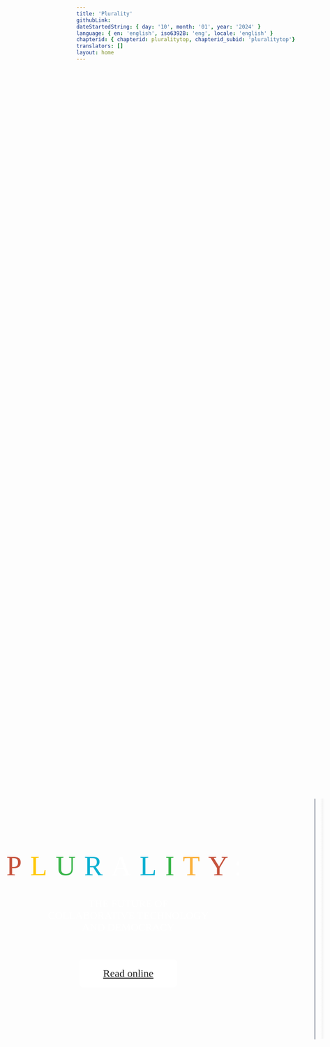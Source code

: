 ```yaml
---
title: 'Plurality'
githubLink:
dateStartedString: { day: '10', month: '01', year: '2024' }
language: { en: 'english', iso6392B: 'eng', locale: 'english' }
chapterid: { chapterid: pluralitytop, chapterid_subid: 'pluralitytop'}
translators: []
layout: home
---
```

<div id="container_terminal">
<div style="width: 100%; height: 100%; justify-content: center; align-items: center; gap: 26px; display: inline-flex">
    <div style="width: 613px; align-self: stretch; justify-content: flex-start; align-items: flex-start; gap: 62px; display: flex">
        <div style="align-self: stretch; padding-top: 66px; padding-bottom: 66px; flex-direction: column; justify-content: center; align-items: center; gap: 60px; display: inline-flex">
            <div style="width: 561.29px; flex-direction: column; justify-content: space-between; align-items: center; display: flex">
                <div style="flex-direction: column; justify-content: center; align-items: center; gap: 36px; display: flex">
                    <div style="width: 561.29px; text-align: center"><span style="color: #C6533D; font-size: 64px; font-family: LanaPixel; font-weight: 400; text-transform: uppercase; letter-spacing: 19.20px; word-wrap: break-word">P</span><span style="color: #FFC700; font-size: 64px; font-family: LanaPixel; font-weight: 400; text-transform: uppercase; letter-spacing: 19.20px; word-wrap: break-word">L</span><span style="color: #39B54A; font-size: 64px; font-family: LanaPixel; font-weight: 400; text-transform: uppercase; letter-spacing: 19.20px; word-wrap: break-word">U</span><span style="color: #0EB1D2; font-size: 64px; font-family: LanaPixel; font-weight: 400; text-transform: uppercase; letter-spacing: 19.20px; word-wrap: break-word">R</span><span style="color: white; font-size: 64px; font-family: LanaPixel; font-weight: 400; text-transform: uppercase; letter-spacing: 19.20px; word-wrap: break-word">A</span><span style="color: #0EB1D2; font-size: 64px; font-family: LanaPixel; font-weight: 400; text-transform: uppercase; letter-spacing: 19.20px; word-wrap: break-word">L</span><span style="color: #39B54A; font-size: 64px; font-family: LanaPixel; font-weight: 400; text-transform: uppercase; letter-spacing: 19.20px; word-wrap: break-word">I</span><span style="color: #FBB03B; font-size: 64px; font-family: LanaPixel; font-weight: 400; text-transform: uppercase; letter-spacing: 19.20px; word-wrap: break-word">T</span><span style="color: #C6533D; font-size: 64px; font-family: LanaPixel; font-weight: 400; text-transform: uppercase; letter-spacing: 19.20px; word-wrap: break-word">Y</span><span style="color: white; font-size: 64px; font-family: LanaPixel; font-weight: 400; text-transform: uppercase; letter-spacing: 19.20px; word-wrap: break-word">:</span></div>
                    <div style="width: 561.29px; text-align: center; color: white; font-size: 24px; font-family: Jost; font-weight: 400; text-transform: uppercase; word-wrap: break-word">The future of <br/>collaborative technology <br/>and democracy</div>
                </div>
            </div>
            <div style="justify-content: flex-start; align-items: center; display: inline-flex">
                <a href="./chapters/">
                <div style="padding-left: 24px; padding-right: 24px; padding-top: 16px; padding-bottom: 16px; background: white; border-radius: 8px; justify-content: flex-start; align-items: center; gap: 4px; display: flex">
                        <div style=" justify-content: center;width: 176px; height: 32px; padding-top: 0px; padding-bottom: 0px; left: 0px; top: 0px; align-items: center; gap: 6px; display: inline-flex">
                            <div style="text-align: center; color: #222222; font-size: 24px; font-family: Jost; font-weight: 500; line-height: 19px; word-wrap: break-word">Read online</div>
                        </div>
                </div>
                </a>
            </div>
        </div>
    </div>
    <div style="padding-left: 120px; padding-right: 120px; padding-top: 100px; padding-bottom: 100px; background: linear-gradient(0deg, white 0%, white 100%), radial-gradient(54.27% 60.58% at 68.06% 5.92%, #FF9B00 0%, rgba(251, 176, 59, 0) 100%), radial-gradient(55.02% 57.93% at 48.25% 65.39%, #FF3A00 0%, rgba(0, 0, 0, 0) 100%), radial-gradient(45.26% 48.09% at 76.66% 67.16%, #0EB1D2 0%, rgba(0, 0, 0, 0) 100%), radial-gradient(46.19% 48.89% at 91.74% 68.92%, #1DC57D 0%, rgba(0, 0, 0, 0) 100%), radial-gradient(100.00% 100.00% at NaN% NaN%, rgba(255, 255, 255, 0.20) 0%, rgba(255, 255, 255, 0) 100%); border-radius: 32px; overflow: hidden; justify-content: flex-start; align-items: flex-start; gap: 10px; display: flex">
        <div style="width: 444px; height: 551px; position: relative">
            <img style="width: 444px; height: 551px; left: 0px; top: 0px; position: absolute; box-shadow: 0px 0px 10px rgba(42.23, 42.46, 47.81, 0.25) inset; border-radius: 4px; border: 0.50px #787F8F solid" src="../assets/favicons/bookcover.png" />
            <div style="width: 13px; height: 551px; left: 12px; top: 0px; position: absolute; background: linear-gradient(90deg, rgba(224.27, 224.27, 224.27, 0) 15%, rgba(122.45, 122.45, 122.45, 0.07) 48%, rgba(0, 0, 0, 0) 85%)"></div>
        </div>
    </div>
</div>
<div style="width: 100%; height: 100%; justify-content: center; align-items: center; gap: 26px; display: inline-flex">
    <div style="width:613px; align-self: stretch; justify-content: flex-start; gap: 62px; align-items: flex-start; gap: 48px;">
<div style="width:561.29px;">
        <div style="align-self: stretch; text-align: center; color: white; font-size: 48px; font-family: LanaPixel; font-weight: 400; text-transform: uppercase; word-wrap: break-word">Overview</div>
        <div style="text-align: center; color: white; font-size: 20px; font-family: Inter; font-weight: 400; word-wrap: break-word">Digital technology has catalyzed polarization, inequality, loneliness and fear. <br/><br/>Plurality details how Digital Minister Audrey Tang and her collaborators – architects of Taiwan’s internationally acclaimed digital democracy – achieved inclusive, technology-fueled growth that harnesses digital tools to strengthen both social unity and diversity. <br/><br/>From intimate digitally empowered telepathy to global trade running on social networks rather than money, Plurality offers tools to radically enrich relationships while making sure we leave no one behind. <br/><br/>The ideas promise to transform every sector from health care to media, as illustrated by the way it has been written: as a chorus of open, self-governing collaboration of voices from around the globe.</div>
</div>
    </div>
    <div style="padding-left:196.675px ; padding-right: 196.675px; padding-top: 100px; padding-bottom: 100px; background: linear-gradient(0deg, white 0%, white 100%), radial-gradient(54.27% 60.58% at 68.06% 5.92%, #FF9B00 0%, rgba(251, 176, 59, 0) 100%), radial-gradient(55.02% 57.93% at 48.25% 65.39%, #FF3A00 0%, rgba(0, 0, 0, 0) 100%), radial-gradient(45.26% 48.09% at 76.66% 67.16%, #0EB1D2 0%, rgba(0, 0, 0, 0) 100%), radial-gradient(46.19% 48.89% at 91.74% 68.92%, #1DC57D 0%, rgba(0, 0, 0, 0) 100%), radial-gradient(100.00% 100.00% at NaN% NaN%, rgba(255, 255, 255, 0.20) 0%, rgba(255, 255, 255, 0) 100%); border-radius: 32px; overflow: hidden; justify-content: flex-start; align-items: flex-start; gap: 10px; display: flex">
        <div style="width: 290.66px; height: 290.89px; position: relative">
            <div style="border-radius: 50%; width: 16.58px; height: 16.58px; left: 0px; top: 0px; position: absolute; background: white"></div>
            <div style="border-radius: 50%; width: 16.58px; height: 16.58px; left: 30.42px; top: 0px; position: absolute; background: white"></div>
            <div style="border-radius: 50%; width: 16.58px; height: 16.58px; left: 60.84px; top: 0px; position: absolute; background: white"></div>
            <div style="border-radius: 50%; width: 16.58px; height: 16.58px; left: 91.27px; top: 0px; position: absolute; background: white"></div>
            <div style="border-radius: 50%; width: 16.58px; height: 16.58px; left: 121.69px; top: 0px; position: absolute; background: white"></div>
            <div style="border-radius: 50%; width: 16.58px; height: 16.58px; left: 152.11px; top: 0px; position: absolute; background: white"></div>
            <div style="border-radius: 50%; width: 16.58px; height: 16.58px; left: 182.53px; top: 0px; position: absolute; background: white"></div>
            <div style="border-radius: 50%; width: 16.58px; height: 16.58px; left: 0px; top: 182.87px; position: absolute; background: white"></div>
            <div style="border-radius: 50%; width: 16.58px; height: 16.58px; left: 30.42px; top: 182.87px; position: absolute; background: white"></div>
            <div style="border-radius: 50%; width: 16.58px; height: 16.58px; left: 60.84px; top: 182.87px; position: absolute; background: white"></div>
            <div style="border-radius: 25%; width: 16.58px; height: 16.58px; left: 91.27px; top: 182.87px; position: absolute; background: #FBB03B"></div>
            <div style="border-radius: 25%; width: 16.58px; height: 16.58px; left: 121.69px; top: 182.87px; position: absolute; background: #39B54A"></div>
            <div style="border-radius: 25%; width: 16.58px; height: 16.58px; left: 152.11px; top: 182.87px; position: absolute; background: #0EB1D2"></div>
            <div style="border-radius: 25%; width: 16.58px; height: 16.58px; left: 182.53px; top: 182.87px; position: absolute; background: #D64933"></div>
            <div style="border-radius: 25%; width: 16.58px; height: 16.58px; left: 91.54px; top: 91.44px; position: absolute; background: #D64933"></div>
            <div style="border-radius: 25%; width: 16.58px; height: 16.58px; left: 121.96px; top: 91.44px; position: absolute; background: #0EB1D2"></div>
            <div style="border-radius: 25%; width: 16.58px; height: 16.58px; left: 152.38px; top: 91.44px; position: absolute; background: #39B54A"></div>
            <div style="border-radius: 25%; width: 16.58px; height: 16.58px; left: 182.81px; top: 91.44px; position: absolute; background: #FBB03B"></div>
            <div style="width: 16.58px; height: 16.58px; left: 213.23px; top: 91.44px; position: absolute; background: white"></div>
            <div style="width: 16.58px; height: 16.58px; left: 243.65px; top: 91.44px; position: absolute; background: white"></div>
            <div style="width: 16.58px; height: 16.58px; left: 274.07px; top: 91.44px; position: absolute; background: white"></div>
            <div style="width: 16.58px; height: 16.58px; left: 91.54px; top: 274.30px; position: absolute; background: white"></div>
            <div style="width: 16.58px; height: 16.58px; left: 121.96px; top: 274.30px; position: absolute; background: white"></div>
            <div style="width: 16.58px; height: 16.58px; left: 152.39px; top: 274.30px; position: absolute; background: white"></div>
            <div style="width: 16.58px; height: 16.58px; left: 182.81px; top: 274.30px; position: absolute; background: white"></div>
            <div style="width: 16.58px; height: 16.58px; left: 213.23px; top: 274.30px; position: absolute; background: white"></div>
            <div style="width: 16.58px; height: 16.58px; left: 243.65px; top: 274.30px; position: absolute; background: white"></div>
            <div style="width: 16.58px; height: 16.58px; left: 274.07px; top: 274.30px; position: absolute; background: white"></div>
            <div style="border-radius: 50%; width: 16.58px; height: 16.58px; left: 182.81px; top: 30.92px; position: absolute; background: white"></div>
            <div style="border-radius: 50%; width: 16.58px; height: 16.58px; left: 182.81px; top: 61.18px; position: absolute; background: white"></div>
            <div style="border-radius: 25%; width: 16.58px; height: 16.58px; left: 182.81px; top: 122.02px; position: absolute; background: #39B54A"></div>
            <div style="border-radius: 25%; width: 16.58px; height: 16.58px; left: 182.81px; top: 152.28px; position: absolute; background: #0EB1D2"></div>
            <div style="width: 16.58px; height: 16.58px; left: 274.07px; top: 182.54px; position: absolute; background: white"></div>
            <div style="width: 16.58px; height: 16.58px; left: 274.07px; top: 122.02px; position: absolute; background: white"></div>
            <div style="width: 16.58px; height: 16.58px; left: 274.07px; top: 152.28px; position: absolute; background: white"></div>
            <div style="width: 16.58px; height: 16.58px; left: 274.07px; top: 213.13px; position: absolute; background: white"></div>
            <div style="width: 16.58px; height: 16.58px; left: 274.07px; top: 243.39px; position: absolute; background: white"></div>
            <div style="border-radius: 25%; width: 16.58px; height: 16.58px; left: 91.54px; top: 122.02px; position: absolute; background: #0EB1D2"></div>
            <div style="border-radius: 25%; width: 16.58px; height: 16.58px; left: 91.54px; top: 152.28px; position: absolute; background: #39B54A"></div>
            <div style="width: 16.58px; height: 16.58px; left: 91.54px; top: 213.13px; position: absolute; background: white"></div>
            <div style="width: 16.58px; height: 16.58px; left: 91.54px; top: 243.39px; position: absolute; background: white"></div>
            <div style="border-radius: 50%; width: 16.58px; height: 16.58px; left: 0px; top: 91.44px; position: absolute; background: white"></div>
            <div style="border-radius: 50%; width: 16.58px; height: 16.58px; left: 0px; top: 30.92px; position: absolute; background: white"></div>
            <div style="border-radius: 50%; width: 16.58px; height: 16.58px; left: 0px; top: 61.18px; position: absolute; background: white"></div>
            <div style="border-radius: 50%; width: 16.58px; height: 16.58px; left: 0px; top: 122.02px; position: absolute; background: white"></div>
            <div style="border-radius: 50%; width: 16.58px; height: 16.58px; left: 0px; top: 152.28px; position: absolute; background: white"></div>
            <div style="left: 121.96px; top: 123.44px; position: absolute; font-family: ChenYuluoyan-ShuWei; color: #BBBBBB; font-size: 48px;height: auto;width: auto;">數</div>
            <div style="left: 213.96px; top: 210.44px; position: absolute; font-family: ChenYuluoyan-ShuWei; color: #BBBBBB; font-size: 48px;height: auto;width: auto;">位</div>
        </div>
    </div>
    </div>


<div style="width: 100%; height: 100%; justify-content: center; align-items: center; gap: 26px; display: inline-flex">
<div style="width: 100%; height: 100%; padding-left: 0px; padding-right: 101px; padding-top: 50px; padding-bottom: 50px; justify-content: center; align-items: center; gap: 191px; display: inline-flex">
    <div style="height: 674.16px;flex: 1 1 0; flex-direction: column; justify-content: center; align-items: center; gap: 60px; display: inline-flex">
        <div style="flex-direction: column; justify-content: center; align-items: flex-start; gap: 48px; display: flex">
            <div style="align-self: stretch; text-align: center; color: white; font-size: 48px; font-family: LanaPixel; font-weight: 400; text-transform: uppercase; word-wrap: break-word">How does this project work</div>
            <div style="width: 629.47px; text-align: center; color: white; font-size: 20px; font-family: Inter; font-weight: 400; word-wrap: break-word">Plurality is a perpetually evolving work that sources content using <a href="https://github.com/gov4git/gov4git">gov4git</a>, a novel open-source governance technology. This project does not exist without its community and welcomes your input.<br/><br/>To learn more, check out the Plurality repository on GitHub.</div>
        </div>
<div style="width: 100%; justify-content: center; align-items: center; gap: 36px; display: inline-flex">
    <div style="justify-content: flex-start; align-items: center; display: flex">
        <div style="padding-left: 12px; padding-right: 12px; background: white; border-radius: 4px; justify-content: flex-start; align-items: center; gap: 4px; display: flex">
            <div style="width: 189px; position: relative"><a href="https://github.com/pluralitybook/plurality">
                <div style="padding-left: 12px;border-radius: 4px;background-color: #FFFFFF; width: 189px; height: 32px; padding-top: 5px; padding-bottom: 5px; left: 0px; top: 0px; position: absolute; justify-content: flex-start; align-items: center; gap: 6px; display: inline-flex">
<div style="text-align: center"><span style="color: black; font-size: 14px; font-family: Jost; font-weight: 500; line-height: 19px; word-wrap: break-word">Plurality GitHub Repository </span><span style="color: black; font-size: 14px; font-family: LanaPixel; font-weight: 400; line-height: 19px; word-wrap: break-word">↗</span></div>
                </div>
            </a>
            </div>
        </div>
    </div>
</div>
    </div>
</div>
</div>
</div>


<div id="container_mobile">
<div style="width: 100%; height: 100%; flex-direction: column; justify-content: center; align-items: center; gap: 10px; display: flex">
    <div style="height: 2339.08px; padding-top: 120px; padding-bottom: 66px; flex-direction: column; justify-content: center; align-items: center; gap: 60px; display: flex">
        <div style="width: 393px; height: 120px; padding-left: 20px; padding-right: 20px; padding-top: 25px; padding-bottom: 25px; background: black; justify-content: space-between; align-items: center; display: none">
            <div style="left: 20px; width: 35px; height: 35px; position: relative">
                <div style="width: 35.02px; height: 35.04px; left: 0px; top: 0px; position: absolute">
                    <div style="width: 2px; height: 2px; left: 0px; top: 0px; position: absolute; background: white"></div>
                    <div style="width: 2px; height: 2px; left: 3.66px; top: 0px; position: absolute; background: white"></div>
                    <div style="width: 2px; height: 2px; left: 7.33px; top: 0px; position: absolute; background: white"></div>
                    <div style="width: 2px; height: 2px; left: 10.99px; top: 0px; position: absolute; background: white"></div>
                    <div style="width: 2px; height: 2px; left: 14.66px; top: 0px; position: absolute; background: white"></div>
                    <div style="width: 2px; height: 2px; left: 18.32px; top: 0px; position: absolute; background: white"></div>
                    <div style="width: 2px; height: 2px; left: 21.99px; top: 0px; position: absolute; background: white"></div>
                    <div style="width: 2px; height: 2px; left: -0px; top: 22.03px; position: absolute; background: white"></div>
                    <div style="width: 2px; height: 2px; left: 3.66px; top: 22.03px; position: absolute; background: white"></div>
                    <div style="width: 2px; height: 2px; left: 7.33px; top: 22.03px; position: absolute; background: white"></div>
                    <div style="width: 2px; height: 2px; left: 10.99px; top: 22.03px; position: absolute; background: #FBB03B"></div>
                    <div style="width: 2px; height: 2px; left: 14.66px; top: 22.03px; position: absolute; background: #39B54A"></div>
                    <div style="width: 2px; height: 2px; left: 18.32px; top: 22.03px; position: absolute; background: #0EB1D2"></div>
                    <div style="width: 2px; height: 2px; left: 21.99px; top: 22.03px; position: absolute; background: #D64933"></div>
                    <div style="width: 2px; height: 2px; left: 11.03px; top: 11.02px; position: absolute; background: #D64933"></div>
                    <div style="width: 2px; height: 2px; left: 14.69px; top: 11.02px; position: absolute; background: #0EB1D2"></div>
                    <div style="width: 2px; height: 2px; left: 18.36px; top: 11.02px; position: absolute; background: #39B54A"></div>
                    <div style="width: 2px; height: 2px; left: 22.02px; top: 11.02px; position: absolute; background: #FBB03B"></div>
                    <div style="width: 2px; height: 2px; left: 25.69px; top: 11.02px; position: absolute; background: white"></div>
                    <div style="width: 2px; height: 2px; left: 29.35px; top: 11.02px; position: absolute; background: white"></div>
                    <div style="width: 2px; height: 2px; left: 33.02px; top: 11.02px; position: absolute; background: white"></div>
                    <div style="width: 2px; height: 2px; left: 11.03px; top: 33.05px; position: absolute; background: white"></div>
                    <div style="width: 2px; height: 2px; left: 14.69px; top: 33.05px; position: absolute; background: white"></div>
                    <div style="width: 2px; height: 2px; left: 18.36px; top: 33.05px; position: absolute; background: white"></div>
                    <div style="width: 2px; height: 2px; left: 22.02px; top: 33.05px; position: absolute; background: white"></div>
                    <div style="width: 2px; height: 2px; left: 25.69px; top: 33.05px; position: absolute; background: white"></div>
                    <div style="width: 2px; height: 2px; left: 29.35px; top: 33.05px; position: absolute; background: white"></div>
                    <div style="width: 2px; height: 2px; left: 33.02px; top: 33.05px; position: absolute; background: white"></div>
                    <div style="width: 2px; height: 2px; left: 22.02px; top: 3.72px; position: absolute; background: white"></div>
                    <div style="width: 2px; height: 2px; left: 22.02px; top: 7.37px; position: absolute; background: white"></div>
                    <div style="width: 2px; height: 2px; left: 22.02px; top: 14.70px; position: absolute; background: #39B54A"></div>
                    <div style="width: 2px; height: 2px; left: 22.02px; top: 18.35px; position: absolute; background: #0EB1D2"></div>
                    <div style="width: 2px; height: 2px; left: 33.02px; top: 21.99px; position: absolute; background: white"></div>
                    <div style="width: 2px; height: 2px; left: 33.02px; top: 14.70px; position: absolute; background: white"></div>
                    <div style="width: 2px; height: 2px; left: 33.02px; top: 18.35px; position: absolute; background: white"></div>
                    <div style="width: 2px; height: 2px; left: 33.02px; top: 25.68px; position: absolute; background: white"></div>
                    <div style="width: 2px; height: 2px; left: 33.02px; top: 29.32px; position: absolute; background: white"></div>
                    <div style="width: 2px; height: 2px; left: 11.03px; top: 14.70px; position: absolute; background: #0EB1D2"></div>
                    <div style="width: 2px; height: 2px; left: 11.03px; top: 18.35px; position: absolute; background: #39B54A"></div>
                    <div style="width: 2px; height: 2px; left: 11.03px; top: 25.68px; position: absolute; background: white"></div>
                    <div style="width: 2px; height: 2px; left: 11.03px; top: 29.32px; position: absolute; background: white"></div>
                    <div style="width: 2px; height: 2px; left: -0px; top: 11.02px; position: absolute; background: white"></div>
                    <div style="width: 2px; height: 2px; left: -0px; top: 3.72px; position: absolute; background: white"></div>
                    <div style="width: 2px; height: 2px; left: -0px; top: 7.37px; position: absolute; background: white"></div>
                    <div style="width: 2px; height: 2px; left: -0px; top: 14.70px; position: absolute; background: white"></div>
                    <div style="width: 2px; height: 2px; left: -0px; top: 18.35px; position: absolute; background: white"></div>
                </div>
            </div>
            <div style="right: 20px; width: 20px; height: 20px; position: relative">
                <div style="width: 16px; height: 11.50px; left: 2px; top: 4px; position: absolute; background: white"></div>
            </div>
        </div>
        <div style="align-self: stretch; height: 265px; padding-top: 64px; flex-direction: column; justify-content: space-between; align-items: center; display: flex">
            <div style="flex-direction: column; justify-content: center; align-items: center; gap: 36px; display: flex">
                <div style="width: 561.29px; text-align: center"><span style="color: #C6533D; font-size: 32px; font-family: LanaPixel; font-weight: 400; text-transform: uppercase; letter-spacing: 9.60px; word-wrap: break-word">P</span><span style="color: #FFC700; font-size: 32px; font-family: LanaPixel; font-weight: 400; text-transform: uppercase; letter-spacing: 9.60px; word-wrap: break-word">L</span><span style="color: #39B54A; font-size: 32px; font-family: LanaPixel; font-weight: 400; text-transform: uppercase; letter-spacing: 9.60px; word-wrap: break-word">U</span><span style="color: #0EB1D2; font-size: 32px; font-family: LanaPixel; font-weight: 400; text-transform: uppercase; letter-spacing: 9.60px; word-wrap: break-word">R</span><span style="color: white; font-size: 32px; font-family: LanaPixel; font-weight: 400; text-transform: uppercase; letter-spacing: 9.60px; word-wrap: break-word">A</span><span style="color: #0EB1D2; font-size: 32px; font-family: LanaPixel; font-weight: 400; text-transform: uppercase; letter-spacing: 9.60px; word-wrap: break-word">L</span><span style="color: #39B54A; font-size: 32px; font-family: LanaPixel; font-weight: 400; text-transform: uppercase; letter-spacing: 9.60px; word-wrap: break-word">I</span><span style="color: #FBB03B; font-size: 32px; font-family: LanaPixel; font-weight: 400; text-transform: uppercase; letter-spacing: 9.60px; word-wrap: break-word">T</span><span style="color: #C6533D; font-size: 32px; font-family: LanaPixel; font-weight: 400; text-transform: uppercase; letter-spacing: 9.60px; word-wrap: break-word">Y</span><span style="color: white; font-size: 32px; font-family: LanaPixel; font-weight: 400; text-transform: uppercase; letter-spacing: 9.60px; word-wrap: break-word">:</span></div>
                <div style="width: 561.29px; text-align: center; color: white; font-size: 16px; font-family: Jost; font-weight: 400; text-transform: uppercase; word-wrap: break-word">The future of <br/>collaborative technology <br/>and democracy</div>
            </div>
<!--
            <div style="justify-content: flex-start; align-items: center; display: inline-flex">
                <a href="./chapters/">
                <div style="padding-left: 12px; padding-right: 12px; background: white; border-radius: 4px; justify-content: flex-start; align-items: center; gap: 4px; display: flex">
                    <div style="width: 103px; position: relative">
                        <div style="width: 103px; height: 32px; padding-top: 5px; padding-bottom: 5px; left: 0px; top: 0px; position: absolute; justify-content: flex-start; align-items: center; gap: 6px; display: inline-flex">
                            <div style="text-align: center; color: black; font-size: 14px; font-family: Jost; font-weight: 500; line-height: 19px; word-wrap: break-word">See the chapters</div>
                        </div>
                    </div>
                </div>
                </a>
            </div>
-->
            <div style="justify-content: flex-start; align-items: center; display: inline-flex">
                <a href="./chapters/">
                <div style="padding-left: 12px; padding-right: 12px; padding-top: 5px; padding-bottom: 5px; background: white; border-radius: 4px; justify-content: flex-start; align-items: center; gap: 4px; display: flex">
                        <div style=" justify-content: center;width: 103px; height: 32px; padding-top: 0px; padding-bottom: 0px; left: 0px; top: 0px; align-items: center; gap: 6px; display: inline-flex">
                            <div style="text-align: center; color: #222222; font-size: 14px; font-family: Jost; font-weight: 500; line-height: 19px; word-wrap: break-word">Read online</div>
                        </div>
                </div>
                </a>
            </div>
        </div>
        <div style="padding-left: 20px; padding-right: 20px; padding-top: 36px; padding-bottom: 36px; justify-content: flex-start; align-items: flex-start; gap: 10px; display: inline-flex">
            <div style="justify-content: flex-start; align-items: flex-start; gap: 26px; display: flex">
                <div style="padding: 64px; background: linear-gradient(0deg, white 0%, white 100%), radial-gradient(54.27% 60.58% at 68.06% 5.92%, #FF9B00 0%, rgba(251, 176, 59, 0) 100%), radial-gradient(55.02% 57.93% at 48.25% 65.39%, #FF3A00 0%, rgba(0, 0, 0, 0) 100%), radial-gradient(45.26% 48.09% at 76.66% 67.16%, #0EB1D2 0%, rgba(0, 0, 0, 0) 100%), radial-gradient(46.19% 48.89% at 91.74% 68.92%, #1DC57D 0%, rgba(0, 0, 0, 0) 100%), radial-gradient(100.00% 100.00% at NaN% NaN%, rgba(255, 255, 255, 0.20) 0%, rgba(255, 255, 255, 0) 100%); border-radius: 32px; overflow: hidden; justify-content: flex-start; align-items: flex-start; gap: 10px; display: flex">
                    <div style="width: 272px; height: 337px; position: relative">
                        <img style="width: 272px; height: 337px; left: 0px; top: 0px; position: absolute; box-shadow: 0px 0px 10px rgba(42.23, 42.46, 47.81, 0.25) inset; border-radius: 4px; border: 0.50px #787F8F solid" src="../assets/favicons/bookcover.png" />
                        <div style="width: 13px; height: 337px; left: 12px; top: 0px; position: absolute; background: linear-gradient(90deg, rgba(224.27, 224.27, 224.27, 0) 15%, rgba(122.45, 122.45, 122.45, 0.07) 48%, rgba(0, 0, 0, 0) 85%)"></div>
                    </div>
                </div>
            </div>
        </div>
        <div style="height: 645.08px; padding-left: 120px; padding-right: 120px; flex-direction: column; justify-content: center; align-items: center; gap: 8px; display: flex; background: rgba(0,0,0,0.8)">
            <div style="padding-top: 64px; padding-bottom: 128px; padding-left: 24px; padding-right: 24px; justify-content: center; align-items: center; gap: 10px; display: inline-flex">
                <div style="width: 100px; height: 100.08px; position: relative">
                    <div style="border-radius: 50%; width: 5.70px; height: 5.70px; left: 0px; top: 0px; position: absolute; background: white"></div>
                    <div style="border-radius: 50%; width: 5.70px; height: 5.70px; left: 10.47px; top: -0px; position: absolute; background: white"></div>
                    <div style="border-radius: 50%; width: 5.70px; height: 5.70px; left: 20.93px; top: -0px; position: absolute; background: white"></div>
                    <div style="border-radius: 50%; width: 5.70px; height: 5.70px; left: 31.40px; top: -0px; position: absolute; background: white"></div>
                    <div style="border-radius: 50%; width: 5.70px; height: 5.70px; left: 41.87px; top: -0px; position: absolute; background: white"></div>
                    <div style="border-radius: 50%; width: 5.70px; height: 5.70px; left: 52.33px; top: -0px; position: absolute; background: white"></div>
                    <div style="border-radius: 50%; width: 5.70px; height: 5.70px; left: 62.80px; top: -0px; position: absolute; background: white"></div>
                    <div style="border-radius: 50%; width: 5.70px; height: 5.70px; left: 0px; top: 62.92px; position: absolute; background: white"></div>
                    <div style="border-radius: 50%; width: 5.70px; height: 5.70px; left: 10.47px; top: 62.92px; position: absolute; background: white"></div>
                    <div style="border-radius: 50%; width: 5.70px; height: 5.70px; left: 20.93px; top: 62.92px; position: absolute; background: white"></div>
                    <div style="border-radius: 25%; width: 5.70px; height: 5.70px; left: 31.40px; top: 62.92px; position: absolute; background: #FBB03B"></div>
                    <div style="border-radius: 25%; width: 5.70px; height: 5.70px; left: 41.87px; top: 62.92px; position: absolute; background: #39B54A"></div>
                    <div style="border-radius: 25%; width: 5.70px; height: 5.70px; left: 52.33px; top: 62.92px; position: absolute; background: #0EB1D2"></div>
                    <div style="border-radius: 25%; width: 5.70px; height: 5.70px; left: 62.80px; top: 62.92px; position: absolute; background: #D64933"></div>
                    <div style="border-radius: 25%; width: 5.70px; height: 5.70px; left: 31.49px; top: 31.46px; position: absolute; background: #D64933"></div>
                    <div style="border-radius: 25%; width: 5.70px; height: 5.70px; left: 41.96px; top: 31.46px; position: absolute; background: #0EB1D2"></div>
                    <div style="border-radius: 25%; width: 5.70px; height: 5.70px; left: 52.43px; top: 31.46px; position: absolute; background: #39B54A"></div>
                    <div style="border-radius: 25%; width: 5.70px; height: 5.70px; left: 62.89px; top: 31.46px; position: absolute; background: #FBB03B"></div>
                    <div style="width: 5.70px; height: 5.70px; left: 73.36px; top: 31.46px; position: absolute; background: white"></div>
                    <div style="width: 5.70px; height: 5.70px; left: 83.83px; top: 31.46px; position: absolute; background: white"></div>
                    <div style="width: 5.70px; height: 5.70px; left: 94.29px; top: 31.46px; position: absolute; background: white"></div>
                    <div style="width: 5.70px; height: 5.70px; left: 31.49px; top: 94.37px; position: absolute; background: white"></div>
                    <div style="width: 5.70px; height: 5.70px; left: 41.96px; top: 94.37px; position: absolute; background: white"></div>
                    <div style="width: 5.70px; height: 5.70px; left: 52.43px; top: 94.37px; position: absolute; background: white"></div>
                    <div style="width: 5.70px; height: 5.70px; left: 62.89px; top: 94.37px; position: absolute; background: white"></div>
                    <div style="width: 5.70px; height: 5.70px; left: 73.36px; top: 94.37px; position: absolute; background: white"></div>
                    <div style="width: 5.70px; height: 5.70px; left: 83.83px; top: 94.37px; position: absolute; background: white"></div>
                    <div style="width: 5.70px; height: 5.70px; left: 94.30px; top: 94.37px; position: absolute; background: white"></div>
                    <div style="border-radius: 50%; width: 5.70px; height: 5.70px; left: 62.89px; top: 10.64px; position: absolute; background: white"></div>
                    <div style="border-radius: 50%; width: 5.70px; height: 5.70px; left: 62.89px; top: 21.05px; position: absolute; background: white"></div>
                    <div style="border-radius: 25%; width: 5.70px; height: 5.70px; left: 62.89px; top: 41.98px; position: absolute; background: #39B54A"></div>
                    <div style="border-radius: 25%; width: 5.70px; height: 5.70px; left: 62.89px; top: 52.39px; position: absolute; background: #0EB1D2"></div>
                    <div style="width: 5.70px; height: 5.70px; left: 94.29px; top: 62.80px; position: absolute; background: white"></div>
                    <div style="width: 5.70px; height: 5.70px; left: 94.29px; top: 41.98px; position: absolute; background: white"></div>
                    <div style="width: 5.70px; height: 5.70px; left: 94.29px; top: 52.39px; position: absolute; background: white"></div>
                    <div style="width: 5.70px; height: 5.70px; left: 94.29px; top: 73.33px; position: absolute; background: white"></div>
                    <div style="width: 5.70px; height: 5.70px; left: 94.29px; top: 83.74px; position: absolute; background: white"></div>
                    <div style="border-radius: 25%; width: 5.70px; height: 5.70px; left: 31.49px; top: 41.98px; position: absolute; background: #0EB1D2"></div>
                    <div style="border-radius: 25%; width: 5.70px; height: 5.70px; left: 31.49px; top: 52.39px; position: absolute; background: #39B54A"></div>
                    <div style="width: 5.70px; height: 5.70px; left: 31.49px; top: 73.33px; position: absolute; background: white"></div>
                    <div style="width: 5.70px; height: 5.70px; left: 31.49px; top: 83.74px; position: absolute; background: white"></div>
                    <div style="border-radius: 50%; width: 5.70px; height: 5.70px; left: 0px; top: 31.46px; position: absolute; background: white"></div>
                    <div style="border-radius: 50%; width: 5.70px; height: 5.70px; left: 0px; top: 10.64px; position: absolute; background: white"></div>
                    <div style="border-radius: 50%; width: 5.70px; height: 5.70px; left: 0px; top: 21.05px; position: absolute; background: white"></div>
                    <div style="border-radius: 50%; width: 5.70px; height: 5.70px; left: 0px; top: 41.98px; position: absolute; background: white"></div>
                    <div style="border-radius: 50%; width: 5.70px; height: 5.70px; left: 0px; top: 52.39px; position: absolute; background: white"></div>
                    <div style="left: 42px; top: 42px; position: absolute; font-family: ChenYuluoyan-ShuWei; color: #BBBBBB; font-size: 16px;height: auto;width: auto;">數</div>
                    <div style="left: 74px; top: 71px; position: absolute; font-family: ChenYuluoyan-ShuWei; color: #BBBBBB; font-size: 16px;height: auto;width: auto;">位</div>
                </div>
            </div>
            <div style="align-self: stretch; height: 449px; flex-direction: column; justify-content: center; align-items: center; gap: 48px; display: flex">
                <div style="align-self: stretch; text-align: center; color: white; font-size: 32px; font-family: LanaPixel; font-weight: 400; text-transform: uppercase; word-wrap: break-word">Overview</div>
                <div style="align-self: stretch; text-align: center; color: white; font-size: 18px; font-family: Inter; font-weight: 400; word-wrap: break-word">Digital technology has catalyzed polarization, inequality, loneliness and fear. <br/><br/>Plurality details how Digital Minister Audrey Tang and her collaborators – architects of Taiwan’s internationally acclaimed digital democracy – achieved inclusive, technology-fueled growth that harnesses digital tools to strengthen both social unity and diversity. <br/><br/>From intimate digitally empowered telepathy to global trade running on social networks rather than money, Plurality offers tools to radically enrich relationships while making sure we leave no one behind. <br/><br/>The ideas promise to transform every sector from health care to media, as illustrated by the way it has been written: as a chorus of open, self-governing collaboration of voices from around the globe. </div>
            </div>
        </div>
        <div style="align-self: stretch; height: 526px; padding-left: 120px; padding-right: 120px; padding-top: 128px; padding-bottom: 128px; flex-direction: column; justify-content: center; align-items: flex-start; gap: 48px; display: flex">
            <div style="align-self: stretch; height: 270px; flex-direction: column; justify-content: center; align-items: center; gap: 48px; display: flex">
                <div style="align-self: stretch; text-align: center; color: white; font-size: 32px; font-family: LanaPixel; font-weight: 400; text-transform: uppercase; word-wrap: break-word">How does this project work</div>
                <div style="align-self: stretch; text-align: center; color: white; font-size: 18px; font-family: Inter; font-weight: 400; word-wrap: break-word">Plurality is a perpetually evolving work that sources content using <a href="https://github.com/gov4git/gov4git">gov4git</a>, a novel open-source governance technology.  To learn more, check out the Plurality repository on GitHub.</div>

<div style="width: 100%; justify-content: center; align-items: center; gap: 36px; display: inline-flex">
    <div style="justify-content: flex-start; align-items: center; display: flex">
    </div>
    <div style="justify-content: flex-start; align-items: center; display: flex">
        <div style="padding-left: 12px; padding-right: 12px; background: white; border-radius: 4px; justify-content: flex-start; align-items: center; gap: 4px; display: flex">
            <div style="width: 124px; position: relative"><a href="https://github.com/pluralitybook/plurality">
                <div style="padding-left: 12px;border-radius: 4px;background-color: #FFFFFF; width: 71px; height: 32px; padding-top: 5px; padding-bottom: 5px; left: 0px; top: 0px; position: absolute; justify-content: flex-start; align-items: center; gap: 6px; display: inline-flex">
<div style="text-align: center"><span style="color: black; font-size: 14px; font-family: Jost; font-weight: 500; line-height: 19px; word-wrap: break-word">GitHub</span><span style="color: black; font-size: 14px; font-family: LanaPixel; font-weight: 400; line-height: 19px; word-wrap: break-word">↗</span></div>
                </div>
            </a>
            </div>
        </div>
    </div>
</div>


<div style="justify-content: center; align-items: center; gap: 32px; display: inline-flex">
                    <div style="justify-content: flex-start; align-items: center; display: flex">
                        <div style="padding-left: 12px; padding-right: 12px; background: white; border-radius: 4px; justify-content: flex-start; align-items: center; gap: 4px; display: flex">
                            <div style="width: 45px; position: relative">
                                <div style="width: 45px; height: 32px; padding-top: 5px; padding-bottom: 5px; left: 0px; top: 0px; position: absolute; justify-content: flex-start; align-items: center; gap: 6px; display: inline-flex">
                                    <div style="text-align: center; color: black; font-size: 14px; font-family: Jost; font-weight: 500; line-height: 19px; word-wrap: break-word">GitHub</div>
                                </div>
                            </div>
                        </div>
                    </div>
                    <div style="padding-left: 12px; padding-right: 12px; background: white; border-radius: 4px; justify-content: flex-start; align-items: center; gap: 4px; display: flex">
                        <div style="width: 53px; position: relative">
                            <div style="width: 53px; height: 32px; padding-top: 5px; padding-bottom: 5px; left: 0px; top: 0px; position: absolute; justify-content: flex-start; align-items: center; gap: 6px; display: inline-flex">
                                <div style="text-align: center; color: black; font-size: 14px; font-family: Jost; font-weight: 500; line-height: 19px; word-wrap: break-word">Gov4Git</div>
                            </div>
                        </div>
                    </div>
                </div>
            </div>
        </div>
    </div>
</div>
</div>
